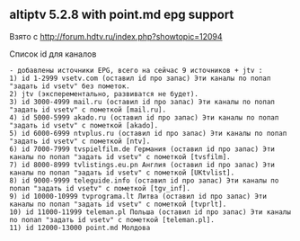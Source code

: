 ## altiptv 5.2.8 with point.md epg support ##

Взято с http://forum.hdtv.ru/index.php?showtopic=12094

Список id для каналов

	- добавлены источники EPG, всего на сейчас 9 источников + jtv :
	1) id 1-2999 vsetv.com (оставил id про запас) Эти каналы по попап "задать id vsetv" без пометок.
	2) jtv (эксперементально, развиватся не будет).
	3) id 3000-4999 mail.ru (оставил id про запас) Эти каналы по попап "задать id vsetv" c пометкой [mail.ru].
	4) id 5000-5999 akado.ru (оставил id про запас) Эти каналы по попап "задать id vsetv" c пометкой [akado].
	5) id 6000-6999 ntvplus.ru (оставил id про запас) Эти каналы по попап "задать id vsetv" c пометкой [ntv].
	6) id 7000-7999 tvspielfilm.de Германия (оставил id про запас) Эти каналы по попап "задать id vsetv" c пометкой [tvsfilm].
	7) id 8000-8999 tvlistings.eu.pn Англия (оставил id про запас) Эти каналы по попап "задать id vsetv" c пометкой [UKtvlist].
	8) id 9000-9999 teleguide.info (оставил id про запас) Эти каналы по попап "задать id vsetv" c пометкой [tgv_inf].
	9) id 10000-10999 tvprograma.lt Литва (оставил id про запас) Эти каналы по попап "задать id vsetv" c пометкой [tvprlt].
	10) id 11000-11999 teleman.pl Польша (оставил id про запас) Эти каналы по попап "задать id vsetv" c пометкой [teleman.pl].
	11) id 12000-13000 point.md Молдова